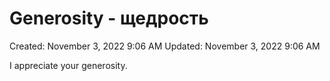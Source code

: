 # Generosity - щедрость

Created: November 3, 2022 9:06 AM
Updated: November 3, 2022 9:06 AM

I appreciate your generosity.
